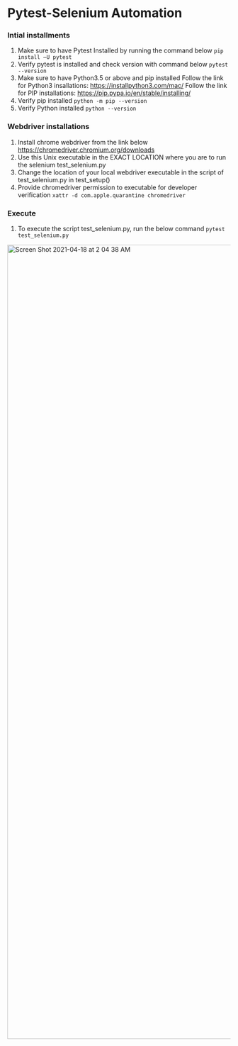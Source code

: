 # Pytest-Selenium Automation 

### Intial installments

1. Make sure to have Pytest Installed by running the command below
`pip install –U pytest`
2. Verify pytest is installed and check version with command below
`pytest --version`
3. Make sure to have Python3.5 or above and pip installed 
Follow the link for Python3 insallations: https://installpython3.com/mac/
Follow the link for PIP installations: https://pip.pypa.io/en/stable/installing/
4. Verify pip installed 
`python -m pip --version`
5. Verify Python installed
`python --version`


### Webdriver installations
1. Install chrome webdriver from the link below
https://chromedriver.chromium.org/downloads
2. Use this Unix executable in the EXACT LOCATION where you are to run the selenium test_selenium.py
3. Change the location of your local webdriver executable in the script of test_selenium.py in test_setup()
4. Provide chromedriver permission to executable for developer verification
`xattr -d com.apple.quarantine chromedriver` 

### Execute 
1. To execute the script test_selenium.py, run the below command
`pytest test_selenium.py`
<img width="1792" alt="Screen Shot 2021-04-18 at 2 04 38 AM" src="https://user-images.githubusercontent.com/50254090/115140100-704a1900-9fea-11eb-8787-0fa022509ba2.png">


